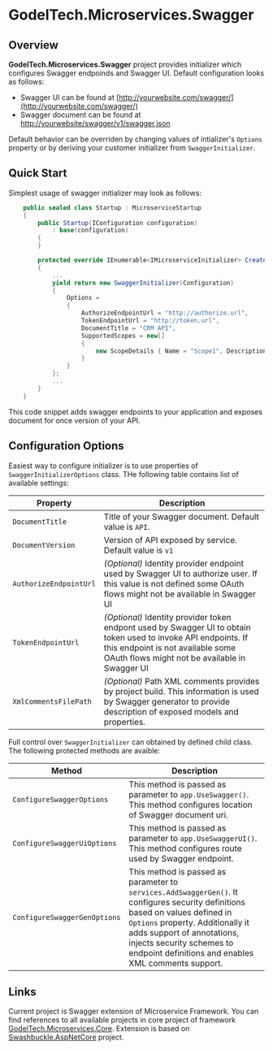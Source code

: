 # GodelTech.Microservices.Swagger 
## Overview

**GodelTech.Microservices.Swagger** project provides initializer which configures Swagger endpoinds and Swagger UI. Default configuration looks as follows:

* Swagger UI can be found at [http://yourwebsite.com/swagger/](http://yourwebsite.com/swagger/)
* Swagger document can be found at [http://yourwebsite/swagger/v1/swagger.json](http://yourwebsite/swagger/v1/swagger.json)
  
Default behavior can be overriden by changing values of intializer's `Options` property or by deriving your customer initializer from `SwaggerInitializer`.

## Quick Start

Simplest usage of swagger initializer may look as follows:

```c#
    public sealed class Startup : MicroserviceStartup
    {
        public Startup(IConfiguration configuration)
            : base(configuration)
        {
        }

        protected override IEnumerable<IMicroserviceInitializer> CreateInitializers()
        {
            ...
            yield return new SwaggerInitializer(Configuration)
            {
                Options =
                {
                    AuthorizeEndpointUrl = "http://authorize.url",
                    TokenEndpointUrl = "http://token.url",
                    DocumentTitle = "CRM API",
                    SupportedScopes = new[]
                    {
                        new ScopeDetails { Name = "Scope1", Description = "Scope description" }
                    }
                }
            };
            ...
        }
    }
```
This code snippet adds swagger endpoints to your application and exposes document for once version of your API.

## Configuration Options

Easiest way to configure initializer is to use properties of `SwaggerInitializerOptions` class. THe following table contains list of available settings:

| Property | Description |
|---|---|
| `DocumentTitle` | Title of your Swagger document. Default value is `API`. |
| `DocumentVersion` | Version of API exposed by service. Default value is `v1` |
| `AuthorizeEndpointUrl` | *(Optional)* Identity provider endpoint used by Swagger UI to authorize user. If this value is not defined some OAuth flows might not be available in Swagger UI |
| `TokenEndpointUrl` | *(Optional)* Identity provider token endpont used by Swagger UI to obtain token used to invoke API endpoints. If this endpoint is not available some OAuth flows might not be available in Swagger UI |
|`XmlCommentsFilePath`| *(Optional)* Path XML comments provides by project build. This information is used by Swagger generator to provide description of exposed models and properties. |

Full control over `SwaggerInitializer` can obtained by defined child class. The following protected methods are avaible:

| Method | Description |
|---|---|
|`ConfigureSwaggerOptions`|This method is passed as parameter to `app.UseSwagger()`. This method configures location of Swagger document uri. |
|`ConfigureSwaggerUiOptions`| This method is passed as parameter to `app.UseSwaggerUI()`. This method configures route used by Swagger endpoint. |
|`ConfigureSwaggerGenOptions`| This method is passed as parameter to `services.AddSwaggerGen()`. It configures security definitions based on values defined in `Options` property. Additionally it adds support of annotations, injects security schemes to endpoint definitions and enables XML comments support.|

## Links

Current project is Swagger extension of Microservice Framework. You can find references to all available projects in core project of framework [GodelTech.Microservices.Core](https://github.com/GodelTech/GodelTech.Microservices.Core). Extension is based on [Swashbuckle.AspNetCore](https://github.com/domaindrivendev/Swashbuckle.AspNetCore) project.
